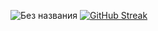 
![Без названия](https://user-images.githubusercontent.com/98416995/215166319-51386812-8140-4550-a688-489ed0aaf938.png)
[![GitHub Streak](https://github-readme-streak-stats.herokuapp.com/?user=NataliSkidanenko)](https://git.io/streak-stats)

<!--
**NataliSkidanenko/NataliSkidanenko** is a ✨ _special_ ✨ repository because its `README.md` (this file) appears on your GitHub profile.

Here are some ideas to get you started:

- 🔭 I’m currently working on ...
- 🌱 I’m currently learning ...
- 👯 I’m looking to collaborate on ...
- 🤔 I’m looking for help with ...
- 💬 Ask me about ...
- 📫 How to reach me: ...
- 😄 Pronouns: ...
- ⚡ Fun fact: ...
-->


